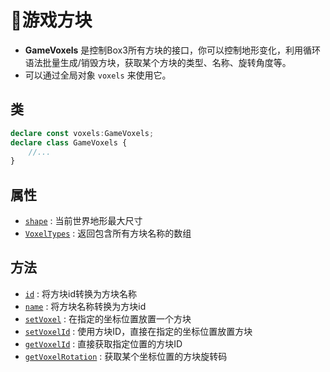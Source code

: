 # 🧱游戏方块

- **GameVoxels** 是控制Box3所有方块的接口，你可以控制地形变化，利用循环语法批量生成/销毁方块，获取某个方块的类型、名称、旋转角度等。
- 可以通过全局对象 `voxels` 来使用它。

## 类

```typescript
declare const voxels:GameVoxels;
declare class GameVoxels {
    //...
}
```

## 属性
- [`shape`](./operate#shape) : 当前世界地形最大尺寸
- [`VoxelTypes`](./operate#VoxelTypes) : 返回包含所有方块名称的数组

## 方法
- [`id`](./operate#id) : 将方块id转换为方块名称
- [`name`](./operate#name) : 将方块名称转换为方块id
- [`setVoxel`](./operate#setVoxel) : 在指定的坐标位置放置一个方块
- [`setVoxelId`](./operate#setVoxelId) : 使用方块ID，直接在指定的坐标位置放置方块
- [`getVoxelId`](./operate#getVoxelId) : 直接获取指定位置的方块ID
- [`getVoxelRotation`](./operate#getVoxelRotation) : 获取某个坐标位置的方块旋转码